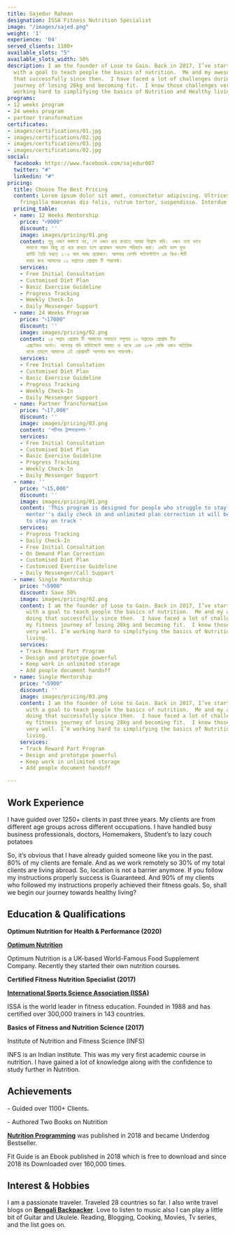 ```yaml
---
title: Sajedur Rahman
designation: ISSA Fitness Nutrition Specialist
image: "/images/sajed.png"
weight: '1'
experience: '04'
served_clients: 1100+
available_slots: "5"
available_slots_width: 50%
description: I am the founder of Lose to Gain. Back in 2017, I’ve started this community
  with a goal to teach people the basics of nutrition.  Me and my awesome team doing
  that successfully since then.  I have faced a lot of challenges during my fitness
  journey of losing 28kg and becoming fit.  I know those challenges very well. I’m
  working hard to simplifying the basics of Nutrition and Healthy living.
programs:
- 12 weeks program
- 24 weeks program
- partner transformation
certificates:
- images/certifications/01.jpg
- images/certifications/02.jpg
- images/certifications/03.jpg
- images/certifications/02.jpg
social:
  facebook: https://www.facebook.com/sajedur007
  twitter: "#"
  linkedin: "#"
pricing:
  title: Choose The Best Pricing
  content: Lorem ipsum dolor sit amet, consectetur adipiscing. Ultrices condimentum
    fringilla maecenas dis felis, rutrum tortor, suspendisse. Interdum vitae
  pricing_table:
  - name: 12 Weeks Mentorship
    price: "৳9000"
    discount: ''
    image: images/pricing/01.png
    content: শুধু ওজন কমানো নয়, সে ওজন ধরে রাখাতে আমরা বিশ্বাস করি। ওজন নানা ভাবে
      কমানো সম্ভব কিন্তু তা ধরে রাখতে হলে প্রয়োজন অভ্যাস পরিবর্তন করা। একটা ভাল ফুড
      হ্যাবিট তৈরি করতে ২-৩ মাস সময় প্রয়োজন। আপনার হেলদি লাইফস্টাইল এর কিক-স্টার্ট
      করার জন্য আমাদের ১২ সপ্তাহের প্রোগ্রাম টি পারফেক্ট।
    services:
    - Free Initial Consultation
    - Customised Diet Plan
    - Basic Exercise Guideline
    - Progress Tracking
    - Weekly Check-In
    - Daily Messenger Support
  - name: 24 Weeks Program
    price: "৳17000"
    discount: ''
    image: images/pricing/02.png
    content: ২৪ সপ্তাহ প্রোগ্রাম টি আমাদের সবচেয়ে পপুলার ১২ সপ্তাহের প্রোগ্রাম টির
      এক্সটেন্ডড ভার্সন। আপনার যদি কমিটমেন্টে সমস্যা না থাকে এবং ২০+ কেজি ওজন অতিরিক্ত
      থাকে তাহলে আমাদের এই প্রোগ্রামটি আপনার জন্য পারফেক্ট।
    services:
    - Free Initial Consultation
    - Customised Diet Plan
    - Basic Exercise Guideline
    - Progress Tracking
    - Weekly Check-In
    - Daily Messenger Support
  - name: Partner Transformation
    price: "৳17,000"
    discount: ''
    image: images/pricing/03.png
    content: 'পার্টনার ট্রান্সফরমেশন '
    services:
    - Free Initial Consultation
    - Customised Diet Plan
    - Basic Exercise Guideline
    - Progress Tracking
    - Weekly Check-In
    - Daily Messenger Support
  - name: ''
    price: "৳15,000"
    discount: ''
    image: images/pricing/01.png
    content: 'This program is designed for people who struggle to stay on track. By
      mentor''s daily check in and unlimited plan correction it will be much easier
      to stay on track '
    services:
    - Progress Tracking
    - Daily Check-In
    - Free Initial Consultation
    - On Demand Plan Correction
    - Customised Diet Plan
    - Customised Exercise Guideline
    - Daily Messenger/Call Support
  - name: Single Mentorship
    price: "৳5900"
    discount: Save 50%
    image: images/pricing/02.png
    content: I am the founder of Lose to Gain. Back in 2017, I’ve started this community
      with a goal to teach people the basics of nutrition.  Me and my awesome team
      doing that successfully since then.  I have faced a lot of challenges during
      my fitness journey of losing 28kg and becoming fit.  I know those challenges
      very well. I’m working hard to simplifying the basics of Nutrition and Healthy
      living.
    services:
    - Track Reward Part Program
    - Design and prototype powerful
    - Keep work in unlimited storage
    - Add people document handoff
  - name: Single Mentorship
    price: "৳5900"
    discount: ''
    image: images/pricing/03.png
    content: I am the founder of Lose to Gain. Back in 2017, I’ve started this community
      with a goal to teach people the basics of nutrition.  Me and my awesome team
      doing that successfully since then.  I have faced a lot of challenges during
      my fitness journey of losing 28kg and becoming fit.  I know those challenges
      very well. I’m working hard to simplifying the basics of Nutrition and Healthy
      living.
    services:
    - Track Reward Part Program
    - Design and prototype powerful
    - Keep work in unlimited storage
    - Add people document handoff

---
```

## **Work Experience**

I have guided over 1250+ clients in past three years. My clients are from different age groups across different occupations. I have handled busy business professionals, doctors, Homemakers, Student’s to lazy couch potatoes

So, it’s obvious that I have already guided someone like you in the past. 80% of my clients are female. And as we work remotely so 30% of my total clients are living abroad. So, location is not a barrier anymore. If you follow my instructions properly success is Guaranteed. And 90% of my clients who followed my instructions properly achieved their fitness goals. So, shall we begin our journey towards healthy living?

## **Education & Qualifications**

**Optimum Nutrition for Health & Performance (2020)**

[**Optimum Nutrition**](https://www.optimumnutrition.com)

Optimum Nutrition is a UK-based World-Famous Food Supplement Company. Recently they started their own nutrition courses.

**Certified Fitness Nutrition Specialist (2017)**

[**International Sports Science Association (ISSA)**](https://www.issaonline.com/)

ISSA is the world leader in fitness education. Founded in 1988 and has certified over 300,000 trainers in 143 countries.

**Basics of Fitness and Nutrition Science (2017)**

Institute of Nutrition and Fitness Science (INFS)

INFS is an Indian institute. This was my very first academic course in nutrition. I have gained a lot of knowledge along with the confidence to study further in Nutrition.

## **Achievements**

\- Guided over 1100+ Clients.

\- Authored Two Books on Nutrition

[**Nutrition Programming**](https://www.rokomari.com/book/157929/nutrition-programming) was published in 2018 and became Underdog Bestseller.

Fit Guide is an Ebook published in 2018 which is free to download and since 2018 its Downloaded over 160,000 times.

## **Interest & Hobbies**

I am a passionate traveler. Traveled 28 countries so far. I also write travel blogs on [**Bengali Backpacker**](https://bengalibackpacker.com/). Love to listen to music also I can play a little bit of Guitar and Ukulele. Reading, Blogging, Cooking, Movies, Tv series, and the list goes on.